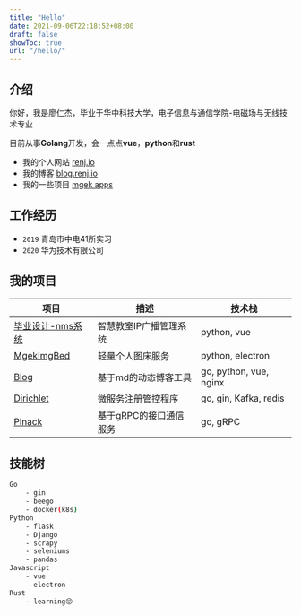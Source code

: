 ```yaml
---
title: "Hello"
date: 2021-09-06T22:18:52+08:00
draft: false
showToc: true
url: "/hello/"
---
```


## 介绍

你好，我是廖仁杰，毕业于华中科技大学，电子信息与通信学院-电磁场与无线技术专业

目前从事**Golang**开发，会一点点**vue**，**python**和**rust**

- 我的个人网站 [renj.io](http://renj.io)
- 我的博客 [blog.renj.io](https://blog.renj.io)
- 我的一些项目 [mgek apps](http://mgek.cc)

## 工作经历

- `2019` 青岛市中电41所实习
- `2020` 华为技术有限公司

## 我的项目

| 项目                                                       | 描述                   | 技术栈                 |
| ---------------------------------------------------------- | ---------------------- | ---------------------- |
| [毕业设计-nms系统](https://github.com/Landers1037/JavaMap) | 智慧教室IP广播管理系统 | python, vue            |
| [MgekImgBed](https://github.com/Landers1037/mgek_imgbed)   | 轻量个人图床服务       | python, electron       |
| [Blog](https://github.com/Landers1037/blog)                | 基于md的动态博客工具   | go, python, vue, nginx |
| [Dirichlet](https://github.com/Landers1037/dirichlet)      | 微服务注册管控程序     | go, gin, Kafka, redis  |
| [Plnack](https://github.com/Landers1037/plnack)            | 基于gRPC的接口通信服务 | go, gRPC               |

## 技能树

```bash
Go
	- gin
	- beego
	- docker(k8s)
Python
	- flask
	- Django
	- scrapy
	- seleniums
	- pandas
Javascript
	- vue
	- electron
Rust
	- learning😝
```

